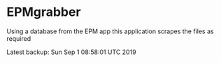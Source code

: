 # EPMgrabber
Using a database from the EPM app this application scrapes the files as required


Latest backup: Sun Sep 1 08:58:01 UTC 2019
